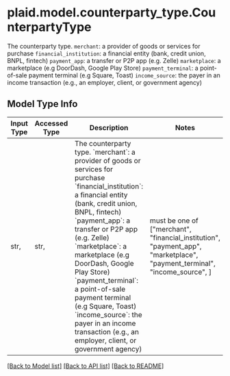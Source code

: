 # plaid.model.counterparty_type.CounterpartyType

The counterparty type.  `merchant`: a provider of goods or services for purchase `financial_institution`: a financial entity (bank, credit union, BNPL, fintech) `payment_app`: a transfer or P2P app (e.g. Zelle) `marketplace`: a marketplace (e.g DoorDash, Google Play Store) `payment_terminal`: a point-of-sale payment terminal (e.g Square, Toast) `income_source`: the payer in an income transaction (e.g., an employer, client, or government agency)

## Model Type Info
Input Type | Accessed Type | Description | Notes
------------ | ------------- | ------------- | -------------
str,  | str,  | The counterparty type.  &#x60;merchant&#x60;: a provider of goods or services for purchase &#x60;financial_institution&#x60;: a financial entity (bank, credit union, BNPL, fintech) &#x60;payment_app&#x60;: a transfer or P2P app (e.g. Zelle) &#x60;marketplace&#x60;: a marketplace (e.g DoorDash, Google Play Store) &#x60;payment_terminal&#x60;: a point-of-sale payment terminal (e.g Square, Toast) &#x60;income_source&#x60;: the payer in an income transaction (e.g., an employer, client, or government agency) | must be one of ["merchant", "financial_institution", "payment_app", "marketplace", "payment_terminal", "income_source", ] 

[[Back to Model list]](../../README.md#documentation-for-models) [[Back to API list]](../../README.md#documentation-for-api-endpoints) [[Back to README]](../../README.md)


